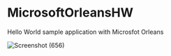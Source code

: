 # MicrosoftOrleansHW
 Hello World sample application with Microsfot Orleans 

![Screenshot (656)](https://github.com/MarRosadoc/MicrosoftOrleansHW/assets/67706376/5c206d1e-0947-4b5d-8a06-31aada8fd716)
